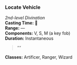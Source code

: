 ### Locate Vehicle  
*2nd-level Divination*  
**Casting Time:** 🔷  
**Range:** —  
**Components:** V, S, M (a key fob)  
**Duration:** Instantaneous  

> *""*

<!-- You become aware of a vehicle matching the type or description you envision while casting this spell. If you hold a vehicle's key, you may instead search for the vehicle belonging to said key within a mile. -->

**Classes:** Artificer, Ranger, Wizard
